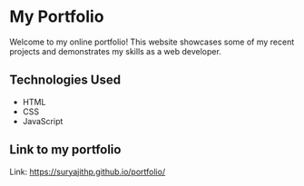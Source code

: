 # My Portfolio

Welcome to my online portfolio! This website showcases some of my recent projects and demonstrates my skills as a web developer.

## Technologies Used

- HTML
- CSS
- JavaScript

## Link to my portfolio

Link: https://suryajithp.github.io/portfolio/


